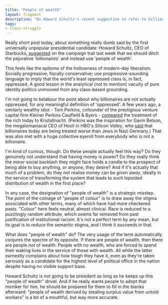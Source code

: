 ```yaml
---
title: "People of wealth"
layout: fragment
description: "On Howard Schultz's recent suggestion to refer to billionaires as 'people of wealth' instead."
tags:
- class-struggle
---
```


Really short post today, about something really dumb said by the first universally unpopular presidential candidate: Howard Schultz, CEO of Starbucks, [suggested](https://www.cbsnews.com/news/howard-schultz-starbucks-ceo-calls-billionaires-people-of-means/) on the campaign trail last week that we should ditch the pejorative 'billionaires' and instead use 'people of wealth'.

This feels like the epitome of the hollowness of modern-day liberalism. Socially progressive, fiscally conservative; use progressive-sounding language to imply that the world's least oppressed class is, in fact, oppressed. A good lesson in the analytical (not to mention) vacuity of pure identity politics unmoored from any class-based grounding.

I'm not going to belabour the point about why billionaires are not actually oppressed, for any meaningful definition of 'oppressed'. A few years ago, a similarly wealthy idiot - Tom Perkins, cofounder of the prestigious venture capital firm Kleiner Perkins Caulfield & Byers - [compared](https://www.independent.co.uk/news/business/news/unrepentant-tom-perkins-apologises-for-kristallnacht-remarks-but-defends-war-on-the-rich-letter-9091226.html) the treatment of the rich today to Kristallnacht. (Perkins was the inspiration for Gavin Belson, the megalomaniacal CEO of Hooli in HBO's _Silicon Valley_, who [said](http://siliconvalleyism.com/silicon-valley-quote.php?id=316) that billionaires today are being treated worse than Jews in Nazi Germany.) That was also met with a huge collective eyeroll from everybody who is not a billionaire.

I'm kind of curious, though. Do these people actually feel this way? Do they genuinely not understand that having money is power? Do they really think the minor social backlash they might face holds a candle to the prospect of being able to buy anything, or anyone, they desire? And if it's actually that much of a problem, do they not realise money can be _given away_, ideally in the service of transforming the system that leads to such lopsided distribution of wealth in the first place?

In any case, the designation of "people of wealth" is a strategic misstep. The point of the coinage of "people of colour" is to draw away the stigma associated with other terms, many of which have had more checkered pasts. "Colour" here feels neutral, almost clinical. Race is reduced to a puzzlingly random attribute, which seems far removed from past justification of institutional racism. It's not a perfect term by any mean, but its goal is to _reduce_ the semantic stigma, and I think it succeeds in that.

What does "people of wealth" do? The very usage of the term automatically conjures the spectre of its opposite. If there are people of wealth, then there are people _not_ of wealth. People with no wealth, who are forced to spend their waking lives in the service of those with wealth. All while the latter earnestly complains about how tough they have it, even as they're taken seriously as a candidate for the highest level of political office in the nation despite having no visible support base.

Howard Schultz is not going to be president as long as he keeps up this "people of wealth" drivel. And if he really wants people to adopt that moniker for him, he should be prepared for them to fill in the blanks afterward: "people of wealth derived by stealing surplus value from untold workers" is a bit of a mouthful, but way more accurate.
